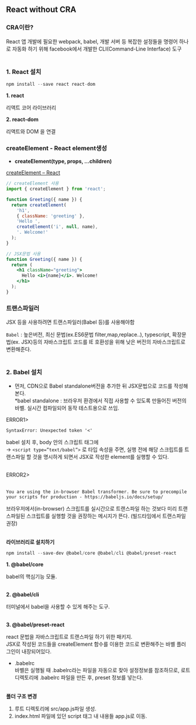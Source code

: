 ## React without CRA

### CRA이란?

React 앱 개발에 필요한 webpack, babel, 개발 서버  등 복잡한 설정들을 명령어 하나로 자동화 하기 위해 facebook에서 개발한 CLI(Command-Line Interface) 도구
<br><br>
### 1. React 설치

```jsx
npm install --save react react-dom
```

**1. react**

리액트 코어 라이브러리

**2. react-dom**

리액트와 DOM 을 연결

### createElement  - React element생성

- **createElement(type, props, ...children)**

[createElement – React](https://ko.react.dev/reference/react/createElement)

```jsx
// createElement 사용
import { createElement } from 'react';

function Greeting({ name }) {
  return createElement(
    'h1',
    { className: 'greeting' },
    'Hello ',
    createElement('i', null, name),
    '. Welcome!'
  );
}

// JSX문법 사용
function Greeting({ name }) {
  return (
    <h1 className="greeting">
      Hello <i>{name}</i>. Welcome!
    </h1>
  );
}
```

### 트랜스파일러

JSX 등을 사용하려면 트랜스파일러(Babel 등)를 사용해야함

`Babel` : 높은버전, 최신 문법(ex.ES6문법 filter,map,replace..), typescript, 확장문법(ex. JSX)등의 자바스크립트 코드를 IE 호환성을 위해 낮은 버전의 자바스크립트로 변환해준다.
<br><br>
### 2. Babel 설치

* 먼저, CDN으로 Babel standalone버전을 추가한 뒤 JSX문법으로 코드를 작성해본다.  
*babel standalone : 브라우저 환경에서 직접 사용할 수 있도록 만들어진 버전의 바벨. 실시간 컴파일되어 동작 테스트용으로 쓰임.

ERROR1>
```
SyntaxError: Unexpected token '<'
```

babel 설치 후, body 안의 스크립트 태그에   
→ `<script type=”text/babel”>` 로 타입 속성을 주면, 실행 전에 해당 스크립트를 트랜스파일 할 것을 명시하게 되면서 JSX로 작성한 element를 실행할 수 있다.  
  
<br>
ERROR2>
<br><br>

```
You are using the in-browser Babel transformer. Be sure to precompile your scripts for production - https://babeljs.io/docs/setup/
```

브라우저에서(in-browser) 스크립트를 실시간으로 트랜스파일 하는 것보다 미리 트랜스파일된 스크립트를 실행할 것을 권장하는 메시지가 뜬다. (빌드타임에서 트랜스파일 권장)
<br><br>

**라이브러리로 설치하기**
```jsx
npm install --save-dev @babel/core @babel/cli @babel/preset-react
```

**1. @babel/core**

babel의 핵심기능 모듈.<br><br>

**2. @babel/cli**

터미널에서 babel을 사용할 수 있게 해주는 도구.<br><br>

**3. @babel/preset-react**

react 문법을 자바스크립트로 트랜스파일 하기 위한 패키지.<br>
JSX로 작성된 코드들을 createElement 함수를 이용한 코드로 변환해주는 바벨 플러그인이 내장되어있다.<br>
- .babelrc<br>
바벨은 실행될 때 .babelrc라는 파일을 자동으로 찾아 설정정보를 참조하므로, 로트 디렉토리에 .babelrc 파일을 만든 후, preset 정보를 넣는다.<br><br>


**폴더 구조 변경**

1) 루트 디렉토리에 src/app.js파일 생성.
2) index.html 파일에 있던 script 태그 내 내용들 app.js로 이동.